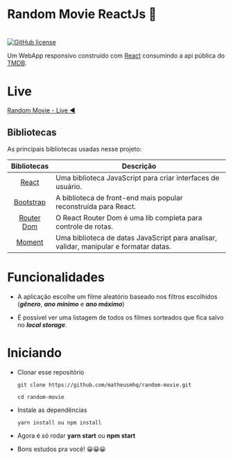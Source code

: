 # Random Movie ReactJs  🚩

#

[![GitHub license](https://img.shields.io/github/license/matheusmhq/tmdb-react-js?style=plastic)](https://github.com/matheusmhq/tmdb-react-js/blob/main/LICENSE)

Um WebApp responsivo construído com [React](https://pt-br.reactjs.org/) consumindo a api pública do [TMDB](https://www.themoviedb.org/).

# Live

[Random Movie - Live ◀️](https://random-movie.netlify.com/)

## Bibliotecas

As principais bibliotecas usadas nesse projeto:

| Bibliotecas             | Descrição   |
| :-------------:|--------------|
| [React](http://facebook.github.io/react/index.html) | Uma biblioteca JavaScript para criar interfaces de usuário. |
| [Bootstrap](https://react-bootstrap.github.io/) | A biblioteca de front-end mais popular reconstruída para React. |
| [Router Dom](https://reactrouter.com/) | O React Router Dom é uma lib completa para controle de rotas. |
| [Moment](https://momentjs.com/) | Uma biblioteca de datas JavaScript para analisar, validar, manipular e formatar datas. |

# Funcionalidades

- A aplicação escolhe um filme aleatório baseado nos filtros escolhidos (**_gênero_**, **_ano mínimo_** e **_ano máximo_**)

- É possivel ver uma listagem de todos os filmes sorteados que fica salvo no **_local storage_**.

# Iniciando

- Clonar esse repositório

  ```
  git clone https://github.com/matheusmhq/random-movie.git

  cd random-movie
  ```

- Instale as dependências

  ```
  yarn install ou npm install
  ```

- Agora é só rodar **yarn start** ou **npm start**

- Bons estudos pra você! 😀😀😀

